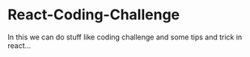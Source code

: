 # React-Coding-Challenge
In this we can do stuff like coding challenge and some tips and trick in react...
